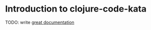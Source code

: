 # Introduction to clojure-code-kata

TODO: write [great documentation](http://jacobian.org/writing/what-to-write/)

